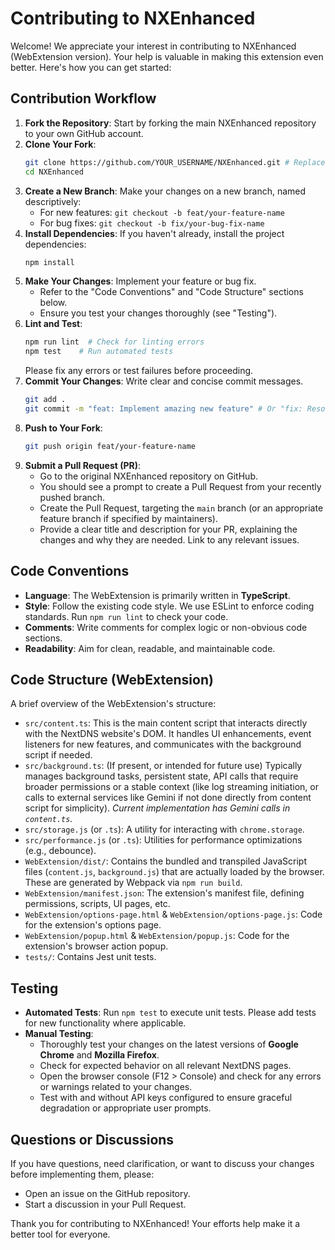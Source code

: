 # Contributing to NXEnhanced

Welcome! We appreciate your interest in contributing to NXEnhanced (WebExtension version). Your help is valuable in making this extension even better. Here's how you can get started:

## Contribution Workflow

1.  **Fork the Repository**: Start by forking the main NXEnhanced repository to your own GitHub account.
2.  **Clone Your Fork**:
    ```bash
    git clone https://github.com/YOUR_USERNAME/NXEnhanced.git # Replace YOUR_USERNAME
    cd NXEnhanced
    ```
3.  **Create a New Branch**: Make your changes on a new branch, named descriptively:
    *   For new features: `git checkout -b feat/your-feature-name`
    *   For bug fixes: `git checkout -b fix/your-bug-fix-name`
4.  **Install Dependencies**: If you haven't already, install the project dependencies:
    ```bash
    npm install
    ```
5.  **Make Your Changes**: Implement your feature or bug fix.
    *   Refer to the "Code Conventions" and "Code Structure" sections below.
    *   Ensure you test your changes thoroughly (see "Testing").
6.  **Lint and Test**:
    ```bash
    npm run lint  # Check for linting errors
    npm test    # Run automated tests
    ```
    Please fix any errors or test failures before proceeding.
7.  **Commit Your Changes**: Write clear and concise commit messages.
    ```bash
    git add .
    git commit -m "feat: Implement amazing new feature" # Or "fix: Resolve critical bug"
    ```
8.  **Push to Your Fork**:
    ```bash
    git push origin feat/your-feature-name
    ```
9.  **Submit a Pull Request (PR)**:
    *   Go to the original NXEnhanced repository on GitHub.
    *   You should see a prompt to create a Pull Request from your recently pushed branch.
    *   Create the Pull Request, targeting the `main` branch (or an appropriate feature branch if specified by maintainers).
    *   Provide a clear title and description for your PR, explaining the changes and why they are needed. Link to any relevant issues.

## Code Conventions

*   **Language**: The WebExtension is primarily written in **TypeScript**.
*   **Style**: Follow the existing code style. We use ESLint to enforce coding standards. Run `npm run lint` to check your code.
*   **Comments**: Write comments for complex logic or non-obvious code sections.
*   **Readability**: Aim for clean, readable, and maintainable code.

## Code Structure (WebExtension)

A brief overview of the WebExtension's structure:

*   `src/content.ts`: This is the main content script that interacts directly with the NextDNS website's DOM. It handles UI enhancements, event listeners for new features, and communicates with the background script if needed.
*   `src/background.ts`: (If present, or intended for future use) Typically manages background tasks, persistent state, API calls that require broader permissions or a stable context (like log streaming initiation, or calls to external services like Gemini if not done directly from content script for simplicity). *Current implementation has Gemini calls in `content.ts`.*
*   `src/storage.js` (or `.ts`): A utility for interacting with `chrome.storage`.
*   `src/performance.js` (or `.ts`): Utilities for performance optimizations (e.g., debounce).
*   `WebExtension/dist/`: Contains the bundled and transpiled JavaScript files (`content.js`, `background.js`) that are actually loaded by the browser. These are generated by Webpack via `npm run build`.
*   `WebExtension/manifest.json`: The extension's manifest file, defining permissions, scripts, UI pages, etc.
*   `WebExtension/options-page.html` & `WebExtension/options-page.js`: Code for the extension's options page.
*   `WebExtension/popup.html` & `WebExtension/popup.js`: Code for the extension's browser action popup.
*   `tests/`: Contains Jest unit tests.

## Testing

*   **Automated Tests**: Run `npm test` to execute unit tests. Please add tests for new functionality where applicable.
*   **Manual Testing**:
    *   Thoroughly test your changes on the latest versions of **Google Chrome** and **Mozilla Firefox**.
    *   Check for expected behavior on all relevant NextDNS pages.
    *   Open the browser console (F12 > Console) and check for any errors or warnings related to your changes.
    *   Test with and without API keys configured to ensure graceful degradation or appropriate user prompts.

## Questions or Discussions

If you have questions, need clarification, or want to discuss your changes before implementing them, please:
*   Open an issue on the GitHub repository.
*   Start a discussion in your Pull Request.

Thank you for contributing to NXEnhanced! Your efforts help make it a better tool for everyone.
